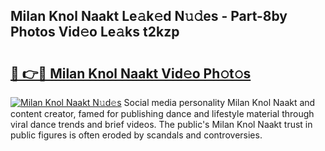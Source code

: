 ## Milan Knol Naakt Le𝚊k𝚎d N𝚞𝚍es - Part-8by Photos Vid𝚎o Le𝚊ks t2kzp

# <h2><a href="http://fb8p4wr.evod.top/?m=Milan+Knol+Naakt">🔗 👉🔴 Milan Knol Naakt Vid𝚎o Ph𝚘t𝚘s</a></h2>

[![Milan Knol Naakt N𝚞d𝚎s](https://i.imgur.com/8V9OHl7.gif)](http://fb8p4wr.evod.top/?m=Milan+Knol+Naakt)
Social media personality Milan Knol Naakt and content creator, famed for publishing dance and lifestyle material through viral dance trends and brief videos. The public's Milan Knol Naakt trust in public figures is often eroded by scandals and controversies. 

